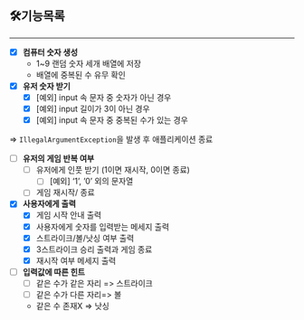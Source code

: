 ## 🛠기능목록

---

- [x]  **컴퓨터 숫자 생성**
   - 1~9 랜덤 숫자 세개 배열에 저장
   - 배열에 중복된 수 유무 확인
- [x]  **유저 숫자 받기**
   - [x]  [예외] input 속 문자 중 숫자가 아닌 경우
   - [x]  [예외] input 길이가 3이 아닌 경우
   - [x]  [예외] input 속 문자 중 중복된 수가 있는 경우

  ⇒ `IllegalArgumentException`을 발생 후 애플리케이션 종료

- [ ]  **유저의 게임 반복 여부**
   - [ ]  유저에게 인풋 받기 (1이면 재시작, 0이면 종료)
      - [ ]  [예외] ‘1’, ’0’ 외의 문자열
   - [ ]  게임 재시작/ 종료
- [x]  **사용자에게 출력**
   - [x]  게임 시작 안내 출력
   - [x]  사용자에게 숫자를 입력받는 메세지 출력
   - [x]  스트라이크/볼/낫싱 여부 출력
   - [x]  3스트라이크 승리 출력과 게임 종료
   - [x]  재시작 여부 메세지 출력
- [ ]  **입력값에 따른 힌트**
   - [ ]  같은 수가 같은 자리 => 스트라이크
   - [ ]  같은 수가 다른 자리=> 볼
   - 같은 수 존재X => 낫싱